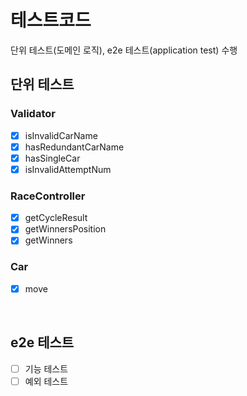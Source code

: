 # 테스트코드

단위 테스트(도메인 로직), e2e 테스트(application test) 수행

## 단위 테스트

### Validator

- [x] isInvalidCarName
- [x] hasRedundantCarName
- [x] hasSingleCar
- [x] isInvalidAttemptNum

### RaceController

- [x] getCycleResult
- [x] getWinnersPosition
- [x] getWinners

### Car

- [x] move

<br/>

## e2e 테스트

- [ ] 기능 테스트
- [ ] 예외 테스트
